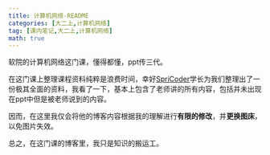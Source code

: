 ```yaml
---
title: 计算机网络-README
categories: [大二上,计算机网络]
tag: [课内笔记,大二上,计算机网络] 
math: true
---
```


软院的计算机网络这门课，懂得都懂，ppt传三代。

在这门课上整理课程资料纯粹是浪费时间，幸好[SpriCoder](https://github.com/SpriCoder)学长为我们整理出了一份极其全面的资料，我看了一下，基本上包含了老师讲的所有内容，包括并未出现在ppt中但是被老师说到的内容。

因而，在这里我仅会将他的博客内容根据我的理解进行**有限的修改**，并**更换图床**，以免图片失效。

总之，在这门课的博客里，我只是知识的搬运工。


